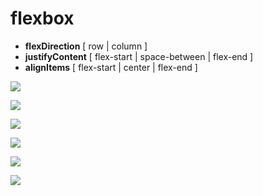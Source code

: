 # flexbox
  - **flexDirection** [ row | column ]
  - **justifyContent** [ flex-start | space-between | flex-end ]
  - **alignItems** [ flex-start | center | flex-end ]
  
![](https://content.foto.my.mail.ru/mail/turneps403/1475/i-1476.jpg)

![](https://content.foto.my.mail.ru/mail/turneps403/1475/i-1477.jpg)

![](https://content.foto.my.mail.ru/mail/turneps403/1475/i-1478.jpg)

![](https://content.foto.my.mail.ru/mail/turneps403/1475/i-1479.jpg)

![](https://content.foto.my.mail.ru/mail/turneps403/1475/i-1480.jpg)

![](https://content.foto.my.mail.ru/mail/turneps403/1475/i-1481.jpg)
